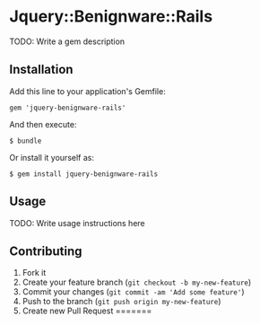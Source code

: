 # Jquery::Benignware::Rails

TODO: Write a gem description

## Installation

Add this line to your application's Gemfile:

    gem 'jquery-benignware-rails'

And then execute:

    $ bundle

Or install it yourself as:

    $ gem install jquery-benignware-rails

## Usage

TODO: Write usage instructions here

## Contributing

1. Fork it
2. Create your feature branch (`git checkout -b my-new-feature`)
3. Commit your changes (`git commit -am 'Add some feature'`)
4. Push to the branch (`git push origin my-new-feature`)
5. Create new Pull Request
=======
